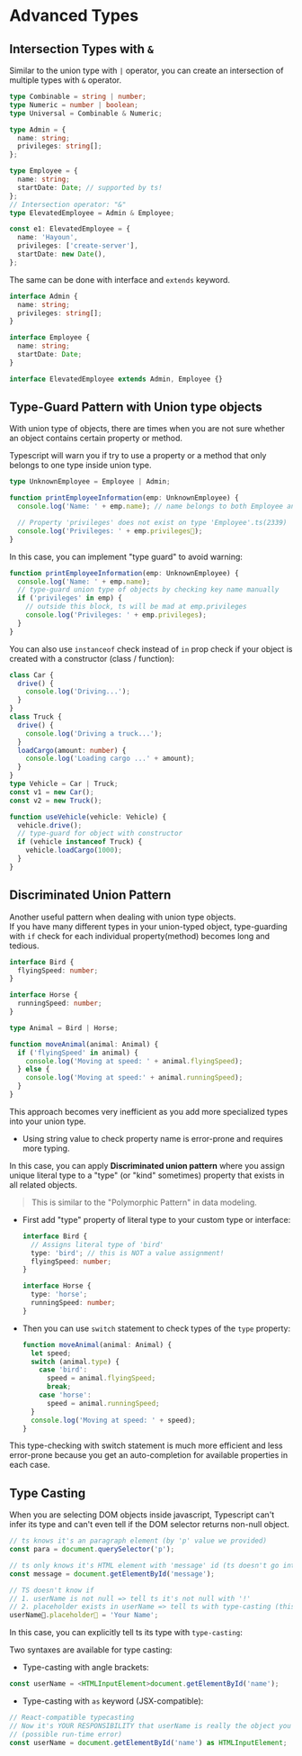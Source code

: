 # Advanced Types

## Intersection Types with `&`

Similar to the union type with `|` operator, you can create an intersection of multiple types with `&` operator.

```ts
type Combinable = string | number;
type Numeric = number | boolean;
type Universal = Combinable & Numeric;
```

```ts
type Admin = {
  name: string;
  privileges: string[];
};

type Employee = {
  name: string;
  startDate: Date; // supported by ts!
};
// Intersection operator: "&"
type ElevatedEmployee = Admin & Employee;

const e1: ElevatedEmployee = {
  name: 'Hayoun',
  privileges: ['create-server'],
  startDate: new Date(),
};
```

The same can be done with interface and `extends` keyword.

```ts
interface Admin {
  name: string;
  privileges: string[];
}

interface Employee {
  name: string;
  startDate: Date;
}

interface ElevatedEmployee extends Admin, Employee {}
```

## Type-Guard Pattern with Union type objects

With union type of objects, there are times when you are not sure whether an object contains certain property or method.

Typescript will warn you if try to use a property or a method that only belongs to one type inside union type.

```ts
type UnknownEmployee = Employee | Admin;

function printEmployeeInformation(emp: UnknownEmployee) {
  console.log('Name: ' + emp.name); // name belongs to both Employee and Admin type

  // Property 'privileges' does not exist on type 'Employee'.ts(2339)
  console.log('Privileges: ' + emp.privileges🚨);
}
```

In this case, you can implement "type guard" to avoid warning:

```ts
function printEmployeeInformation(emp: UnknownEmployee) {
  console.log('Name: ' + emp.name);
  // type-guard union type of objects by checking key name manually
  if ('privileges' in emp) {
    // outside this block, ts will be mad at emp.privileges
    console.log('Privileges: ' + emp.privileges);
  }
}
```

You can also use `instanceof` check instead of `in` prop check if your object is created with a constructor (class / function):

```ts
class Car {
  drive() {
    console.log('Driving...');
  }
}
class Truck {
  drive() {
    console.log('Driving a truck...');
  }
  loadCargo(amount: number) {
    console.log('Loading cargo ...' + amount);
  }
}
type Vehicle = Car | Truck;
const v1 = new Car();
const v2 = new Truck();

function useVehicle(vehicle: Vehicle) {
  vehicle.drive();
  // type-guard for object with constructor
  if (vehicle instanceof Truck) {
    vehicle.loadCargo(1000);
  }
}
```

## Discriminated Union Pattern

Another useful pattern when dealing with union type objects.  
If you have many different types in your union-typed object, type-guarding with `if` check for each individual property(method) becomes long and tedious.

```ts
interface Bird {
  flyingSpeed: number;
}

interface Horse {
  runningSpeed: number;
}

type Animal = Bird | Horse;

function moveAnimal(animal: Animal) {
  if ('flyingSpeed' in animal) {
    console.log('Moving at speed: ' + animal.flyingSpeed);
  } else {
    console.log('Moving at speed:' + animal.runningSpeed);
  }
}
```

This approach becomes very inefficient as you add more specialized types into your union type.

- Using string value to check property name is error-prone and requires more typing.

In this case, you can apply **Discriminated union pattern** where you assign unique literal type to a "type" (or "kind" sometimes) property that exists in all related objects.

> This is similar to the "Polymorphic Pattern" in data modeling.

- First add "type" property of literal type to your custom type or interface:

  ```ts
  interface Bird {
    // Assigns literal type of 'bird'
    type: 'bird'; // this is NOT a value assignment!
    flyingSpeed: number;
  }

  interface Horse {
    type: 'horse';
    runningSpeed: number;
  }
  ```

- Then you can use `switch` statement to check types of the `type` property:
  ```ts
  function moveAnimal(animal: Animal) {
    let speed;
    switch (animal.type) {
      case 'bird':
        speed = animal.flyingSpeed;
        break;
      case 'horse':
        speed = animal.runningSpeed;
    }
    console.log('Moving at speed: ' + speed);
  }
  ```

This type-checking with switch statement is much more efficient and less error-prone because you get an auto-completion for available properties in each case.

## Type Casting

When you are selecting DOM objects inside javascript, Typescript can't infer its type and can't even tell if the DOM selector returns non-null object.

```ts
// ts knows it's an paragraph element (by 'p' value we provided)
const para = document.querySelector('p');

// ts only knows it's HTML element with 'message' id (ts doesn't go into DOM)
const message = document.getElementById('message');

// TS doesn't know if
// 1. userName is not null => tell ts it's not null with '!'
// 2. placeholder exists in userName => tell ts with type-casting (this will automatically satisfy 1.)
userName🚨.placeholder🚨 = 'Your Name';
```

In this case, you can explicitly tell ts its type with `type-casting`:

Two syntaxes are available for type casting:

- Type-casting with angle brackets:

```ts
const userName = <HTMLInputElement>document.getElementById('name');
```

- Type-casting with `as` keyword (JSX-compatible):

```ts
// React-compatible typecasting
// Now it's YOUR RESPONSIBILITY that userName is really the object you type-casted as.
// (possible run-time error)
const userName = document.getElementById('name') as HTMLInputElement;
```
